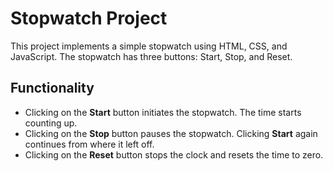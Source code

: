 # Stopwatch Project

This project implements a simple stopwatch using HTML, CSS, and JavaScript. The stopwatch has three buttons: Start, Stop, and Reset.

## Functionality

- Clicking on the **Start** button initiates the stopwatch. The time starts counting up.
- Clicking on the **Stop** button pauses the stopwatch. Clicking **Start** again continues from where it left off.
- Clicking on the **Reset** button stops the clock and resets the time to zero.
